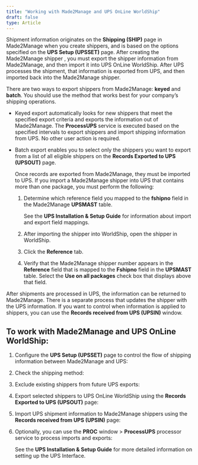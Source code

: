 ```yaml
---
title: "Working with Made2Manage and UPS OnLine WorldShip"
draft: false
type: Article
---
```


Shipment information originates on the **Shipping (SHIP)** page in Made2Manage when you create shippers, and is based on the options specified on the **UPS Setup (UPSSET)** page. After creating the Made2Manage shipper , you must export the shipper information from Made2Manage, and then import it into UPS OnLine WorldShip. After UPS processes the shipment, that information is exported from UPS, and then imported back into the Made2Manage shipper.

There are two ways to export shippers from Made2Manage: **keyed** and **batch**. You should use the method that works best for your company’s shipping operations.

- Keyed export automatically looks for new shippers that meet the specified export criteria and exports the information out of Made2Manage. The **ProcessUPS** service is executed based on the specified intervals to export shippers and import shipping information from UPS. No other user action is required.

- Batch export enables you to select only the shippers you want to export from a list of all eligible shippers on the **Records Exported to UPS (UPSOUT)** page.

    Once records are exported from Made2Manage, they must be imported to UPS. If you import a Made2Manage shipper into UPS that contains more than one package, you must perform the following:

  1. Determine which reference field you mapped to the **fshipno** field in the Made2Manage **UPSMAST** table.

        See the **UPS Installation & Setup Guide** for information about import and export field mappings.

  2. After importing the shipper into WorldShip, open the shipper in WorldShip.

  3. Click the **Reference** tab.

  4. Verify that the Made2Manage shipper number appears in the **Reference** field that is mapped to the **Fshipno** field in the **UPSMAST** table. Select the **Use on all packages** check box that displays above that field.

After shipments are processed in UPS, the information can be returned to Made2Manage. There is a separate process that updates the shipper with the UPS information. If you want to control when information is applied to shippers, you can use the **Records received from UPS (UPSIN)** window.

## To work with Made2Manage and UPS OnLine WorldShip:

1. Configure the **UPS Setup (UPSSET)** page to control the flow of shipping information between Made2Manage and UPS:



2. Check the shipping method:



3. Exclude existing shippers from future UPS exports:



4. Export selected shippers to UPS OnLine WorldShip using the **Records Exported to UPS (UPSOUT)** page:



5. Import UPS shipment information to Made2Manage shippers using the **Records received from UPS (UPSIN)** page:



6. Optionally, you can use the **PROC** window > **ProcessUPS** processor service to process imports and exports:
   


    See the **UPS Installation & Setup Guide** for more detailed information on setting up the UPS Interface.

​